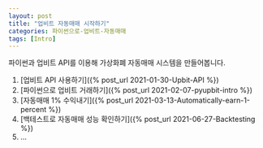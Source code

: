 ```yaml
---
layout: post
title: "업비트 자동매매 시작하기"
categories: 파이썬으로-업비트-자동매매
tags: [Intro]
---
```

파이썬과 업비트 API를 이용해 가상화폐 자동매매 시스템을 만들어봅니다.

1. [업비트 API 사용하기]({% post_url 2021-01-30-Upbit-API %})
2. [파이썬으로 업비트 거래하기]({% post_url 2021-02-07-pyupbit-intro %})
3. [자동매매 1% 수익내기]({% post_url 2021-03-13-Automatically-earn-1-percent %})
4. [백테스트로 자동매매 성능 확인하기]({% post_url 2021-06-27-Backtesting %})
5. ...

